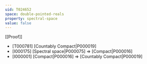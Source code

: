```yaml
---
uid: T024652
space: double-pointed-reals
property: spectral-space
value: false
---
```

[[Proof]]

* [T000781] [Countably Compact|P000019]
* [I000175] [Spectral space|P000075] => [Compact|P000016]
* [I000001] [Compact|P000016] => [Countably Compact|P000019]

